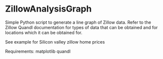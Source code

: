 # ZillowAnalysisGraph
Simple Python script to generate a line graph of Zillow data. Refer to the Zillow Quandl documentation for types of data that can be obtained and for locations which it can be obtained for. 

See example for Silicon valley zillow home prices

Requirements:
  matplotlib
  quandl
  
  
